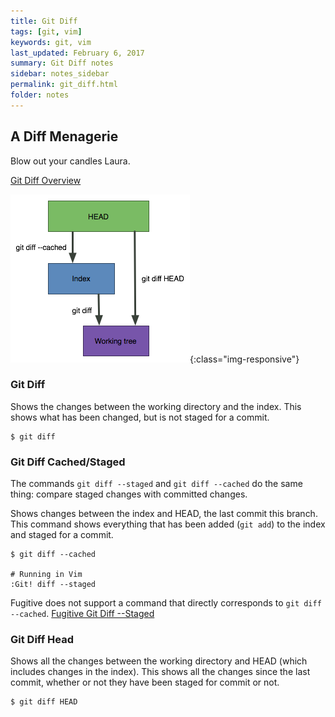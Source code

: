 ```yaml
---
title: Git Diff 
tags: [git, vim]
keywords: git, vim
last_updated: February 6, 2017
summary: Git Diff notes 
sidebar: notes_sidebar
permalink: git_diff.html
folder: notes 
---
```


## A Diff Menagerie

Blow out your candles Laura.

[Git Diff Overview](https://stackoverflow.com/questions/1587846/how-do-i-show-the-changes-which-have-been-staged)

![git--diff-diagram](/images/git-diff-simple.png){:class="img-responsive"}

### Git Diff

Shows the changes between the working directory and the index. This shows what has been changed, but is not staged for a commit.

~~~~~
$ git diff
~~~~~


### Git Diff Cached/Staged

The commands `git diff --staged` and `git diff --cached` do the same thing: compare staged changes with committed changes.

Shows changes between the index and HEAD, the last commit this branch. This command shows everything that has been  added (`git add`) to the index and staged for a commit.

~~~~~
$ git diff --cached

# Running in Vim
:Git! diff --staged 
~~~~~

Fugitive does not support a command that directly corresponds to `git diff --cached`. [Fugitive Git Diff --Staged](https://stackoverflow.com/questions/15407652/how-can-i-run-git-diff-staged-with-fugitive)

### Git Diff Head 

Shows all the changes between the working directory and HEAD (which includes changes in the index). This shows all the changes since the last commit, whether or not they have been staged for commit or not.

~~~~~
$ git diff HEAD
~~~~~


